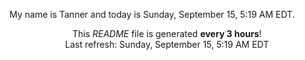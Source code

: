 My name is Tanner and today is Sunday, September 15, 5:19 AM EDT.

<p align="center">This <i>README</i> file is generated <b>every 3 hours</b>!</br>Last refresh: Sunday, September 15, 5:19 AM EDT<br /></p>
